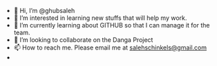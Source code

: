 - 👋 Hi, I’m @ghubsaleh
- 👀 I’m interested in learning new stuffs that will help my work.
- 🌱 I’m currently learning about GITHUB so that I can manage it for the team.
- 💞️ I’m looking to collaborate on the Danga Project
- 📫 How to reach me. Please email me at salehschinkels@gmail.com
- 
<!---
ghubsaleh/ghubsaleh is a ✨ special ✨ repository because its `README.md` (this file) appears on your GitHub profile.
You can click the Preview link to take a look at your changes.
--->
